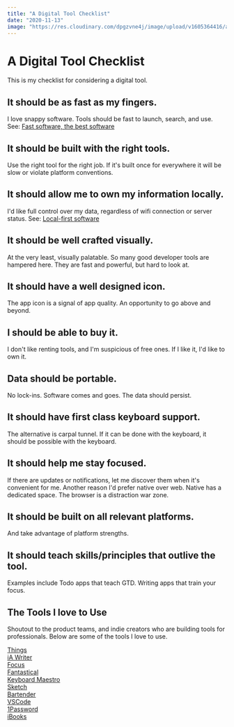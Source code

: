 ```yaml
---
title: "A Digital Tool Checklist"
date: "2020-11-13"
image: "https://res.cloudinary.com/dpgzvne4j/image/upload/v1605364416/a-digital-tool-checklist_nta21b.png"
---
```


# A Digital Tool Checklist

This is my checklist for considering a digital tool.

## It should be as fast as my fingers.

I love snappy software. Tools should be fast to launch, search, and use. See: [Fast software, the best software](https://craigmod.com/essays/fast_software/)

## It should be built with the right tools.

Use the right tool for the right job. If it's built once for everywhere it will be slow or violate platform conventions.

## It should allow me to own my information locally.

I'd like full control over my data, regardless of wifi connection or server status. See: [Local-first software](https://www.inkandswitch.com/local-first.html)

## It should be well crafted visually.

At the very least, visually palatable. So many good developer tools are hampered here. They are fast and powerful, but hard to look at.

## It should have a well designed icon.

The app icon is a signal of app quality. An opportunity to go above and beyond.

## I should be able to buy it.

I don't like renting tools, and I'm suspicious of free ones. If I like it, I'd like to own it.

## Data should be portable.

No lock-ins. Software comes and goes. The data should persist.

## It should have first class keyboard support.

The alternative is carpal tunnel. If it can be done with the keyboard, it should be possible with the keyboard.

## It should help me stay focused.

If there are updates or notifications, let me discover them when it's convenient for me. Another reason I'd prefer native over web. Native has a dedicated space. The browser is a distraction war zone.

## It should be built on all relevant platforms.

And take advantage of platform strengths.

## It should teach skills/principles that outlive the tool.

Examples include Todo apps that teach GTD. Writing apps that train your focus.

## The Tools I love to Use

Shoutout to the product teams, and indie creators who are building tools for professionals.
Below are some of the tools I love to use.

[Things](https://culturedcode.com/things/)  
[iA Writer](https://ia.net/writer)  
[Focus](https://heyfocus.com/)  
[Fantastical](https://flexibits.com/fantastical)  
[Keyboard Maestro](https://www.keyboardmaestro.com/main/)  
[Sketch](https://www.sketch.com/)  
[Bartender](https://www.macbartender.com/)  
[VSCode](https://code.visualstudio.com/)  
[1Password](https://1password.com/)  
[iBooks](https://apps.apple.com/us/app/apple-books/id364709193)

